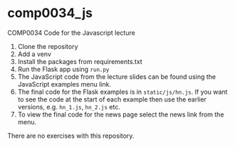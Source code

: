 # comp0034_js
COMP0034 Code for the Javascript lecture

1. Clone the repository
2. Add a venv
3. Install the packages from requirements.txt
4. Run the Flask app using `run.py`
5. The JavaScript code from the lecture slides can be found using the JavaScript examples menu link.
6. The final code for the Flask examples is in `static/js/hn.js`. If you want to see the code at the start of each example then use the earlier versions, e.g. `hn_1.js`, `hn_2.js` etc.
7. To view the final code for the news page select the news link from the menu.

There are no exercises with this repository.
